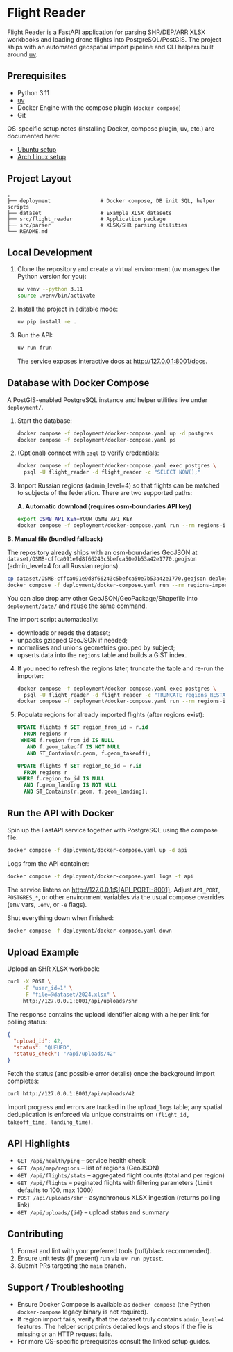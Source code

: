 # Flight Reader

Flight Reader is a FastAPI application for parsing SHR/DEP/ARR XLSX workbooks and loading drone flights into PostgreSQL/PostGIS. The project ships with an automated geospatial import pipeline and CLI helpers built around [uv](https://docs.astral.sh/uv/).

## Prerequisites

- Python 3.11
- [uv](https://docs.astral.sh/uv/getting-started/installation/)
- Docker Engine with the compose plugin (`docker compose`)
- Git

OS-specific setup notes (installing Docker, compose plugin, uv, etc.) are documented here:

- [Ubuntu setup](docs/setup-ubuntu.md)
- [Arch Linux setup](docs/setup-arch.md)

## Project Layout

```
.
├── deployment                # Docker compose, DB init SQL, helper scripts
├── dataset                   # Example XLSX datasets
├── src/flight_reader         # Application package
├── src/parser                # XLSX/SHR parsing utilities
└── README.md
```

## Local Development

1. Clone the repository and create a virtual environment (uv manages the Python version for you):

   ```bash
   uv venv --python 3.11
   source .venv/bin/activate
   ```

2. Install the project in editable mode:

   ```bash
   uv pip install -e .
   ```

3. Run the API:

   ```bash
   uv run frun
   ```

   The service exposes interactive docs at <http://127.0.0.1:8001/docs>.

## Database with Docker Compose

A PostGIS-enabled PostgreSQL instance and helper utilities live under `deployment/`.

1. Start the database:

   ```bash
   docker compose -f deployment/docker-compose.yaml up -d postgres
   docker compose -f deployment/docker-compose.yaml ps
   ```

2. (Optional) connect with `psql` to verify credentials:

   ```bash
   docker compose -f deployment/docker-compose.yaml exec postgres \
     psql -U flight_reader -d flight_reader -c "SELECT NOW();"
   ```

3. Import Russian regions (admin_level=4) so that flights can be matched to subjects of the federation. There are two supported paths:

   **A. Automatic download (requires osm-boundaries API key)**

   ```bash
   export OSMB_API_KEY=YOUR_OSMB_API_KEY
   docker compose -f deployment/docker-compose.yaml run --rm regions-import
   ```

  **B. Manual file (bundled fallback)**

  The repository already ships with an osm-boundaries GeoJSON at `dataset/OSMB-cffca091e9d8f66243c5befca50e7b53a42e1770.geojson` (admin_level=4 for all Russian regions).

  ```bash
  cp dataset/OSMB-cffca091e9d8f66243c5befca50e7b53a42e1770.geojson deployment/data/regions.geojson
  docker compose -f deployment/docker-compose.yaml run --rm regions-import
  ```

  You can also drop any other GeoJSON/GeoPackage/Shapefile into `deployment/data/` and reuse the same command.

   The import script automatically:
   - downloads or reads the dataset;
   - unpacks gzipped GeoJSON if needed;
   - normalises and unions geometries grouped by subject;
   - upserts data into the `regions` table and builds a GiST index.

4. If you need to refresh the regions later, truncate the table and re-run the importer:

   ```bash
   docker compose -f deployment/docker-compose.yaml exec postgres \
     psql -U flight_reader -d flight_reader -c "TRUNCATE regions RESTART IDENTITY CASCADE;"
   docker compose -f deployment/docker-compose.yaml run --rm regions-import
   ```

5. Populate regions for already imported flights (after regions exist):

   ```sql
   UPDATE flights f SET region_from_id = r.id
     FROM regions r
    WHERE f.region_from_id IS NULL
      AND f.geom_takeoff IS NOT NULL
      AND ST_Contains(r.geom, f.geom_takeoff);

   UPDATE flights f SET region_to_id = r.id
     FROM regions r
   WHERE f.region_to_id IS NULL
     AND f.geom_landing IS NOT NULL
     AND ST_Contains(r.geom, f.geom_landing);
   ```

## Run the API with Docker

Spin up the FastAPI service together with PostgreSQL using the compose file:

```bash
docker compose -f deployment/docker-compose.yaml up -d api
```

Logs from the API container:

```bash
docker compose -f deployment/docker-compose.yaml logs -f api
```

The service listens on <http://127.0.0.1:${API_PORT:-8001}>. Adjust `API_PORT`, `POSTGRES_*`, or other environment variables via the usual compose overrides (env vars, `.env`, or `-e` flags).

Shut everything down when finished:

```bash
docker compose -f deployment/docker-compose.yaml down
```

## Upload Example

Upload an SHR XLSX workbook:

```bash
curl -X POST \
     -F "user_id=1" \
     -F "file=@dataset/2024.xlsx" \
     http://127.0.0.1:8001/api/uploads/shr
```

The response contains the upload identifier along with a helper link for polling status:

```json
{
  "upload_id": 42,
  "status": "QUEUED",
  "status_check": "/api/uploads/42"
}
```

Fetch the status (and possible error details) once the background import completes:

```bash
curl http://127.0.0.1:8001/api/uploads/42
```

Import progress and errors are tracked in the `upload_logs` table; any spatial deduplication is enforced via unique constraints on `(flight_id, takeoff_time, landing_time)`.

## API Highlights

- `GET /api/health/ping` – service health check
- `GET /api/map/regions` – list of regions (GeoJSON)
- `GET /api/flights/stats` – aggregated flight counts (total and per region)
- `GET /api/flights` – paginated flights with filtering parameters (`limit` defaults to 100, max 1000)
- `POST /api/uploads/shr` – asynchronous XLSX ingestion (returns polling link)
- `GET /api/uploads/{id}` – upload status and summary

## Contributing

1. Format and lint with your preferred tools (ruff/black recommended).
2. Ensure unit tests (if present) run via `uv run pytest`.
3. Submit PRs targeting the `main` branch.

## Support / Troubleshooting

- Ensure Docker Compose is available as `docker compose` (the Python `docker-compose` legacy binary is not required).
- If region import fails, verify that the dataset truly contains `admin_level=4` features. The helper script prints detailed logs and stops if the file is missing or an HTTP request fails.
- For more OS-specific prerequisites consult the linked setup guides.
